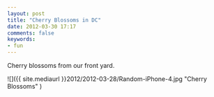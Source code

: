 ```yaml
---
layout: post
title: "Cherry Blossoms in DC"
date: 2012-03-30 17:17
comments: false
keywords:
- fun
---
```

Cherry blossoms from our front yard.



![]({{ site.mediaurl }}2012/2012-03-28/Random-iPhone-4.jpg "Cherry Blossoms" )

